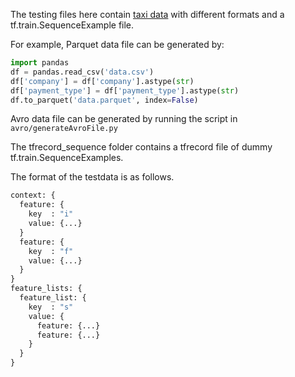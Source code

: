 The testing files here contain [taxi data](https://github.com/tensorflow/tfx/blob/master/tfx/examples/chicago_taxi_pipeline/data/simple/data.csv) with different formats and a tf.train.SequenceExample file. 

For example, Parquet data file can be generated by:

```python
import pandas
df = pandas.read_csv('data.csv')
df['company'] = df['company'].astype(str)
df['payment_type'] = df['payment_type'].astype(str)
df.to_parquet('data.parquet', index=False)
```

Avro data file can be generated by running the script in
`avro/generateAvroFile.py`

The tfrecord_sequence folder contains a tfrecord file of dummy tf.train.SequenceExamples.

The format of the testdata is as follows.

```python
context: {
  feature: {
    key  : "i"
    value: {...}
  }
  feature: {
    key  : "f"
    value: {...}
  }
}
feature_lists: {
  feature_list: {
    key  : "s"
    value: {
      feature: {...}
      feature: {...}
    }
  }
}
```
